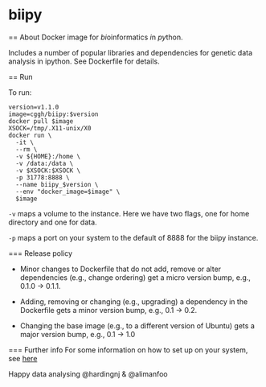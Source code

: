 # biipy
== About
Docker image for *bi*oinformatics *i*n *py*thon.

Includes a number of popular libraries and dependencies for genetic data analysis in ipython. See Dockerfile for details.

== Run

To run:

    version=v1.1.0
    image=cggh/biipy:$version
    docker pull $image
    XSOCK=/tmp/.X11-unix/X0
    docker run \
      -it \
      --rm \
      -v ${HOME}:/home \
      -v /data:/data \
      -v $XSOCK:$XSOCK \
      -p 31778:8888 \
      --name biipy_$version \
      --env "docker_image=$image" \
      $image

`-v` maps a volume to the instance. Here we have two flags, one for home directory and one for data.

`-p` maps a port on your system to the default of 8888 for the biipy instance.

=== Release policy

- Minor changes to Dockerfile that do not add, remove or alter dependencies (e.g., change ordering) get a micro version bump, e.g., 0.1.0 -> 0.1.1.

- Adding, removing or changing (e.g., upgrading) a dependency in the Dockerfile gets a minor version bump, e.g., 0.1 -> 0.2.

- Changing the base image (e.g., to a different version of Ubuntu) gets a major version bump, e.g., 0.1 -> 1.0

=== Further info
For some information on how to set up on your system, see [here](http://hardingnj.github.io/Using-docker/)

Happy data analysing
@hardingnj & @alimanfoo
